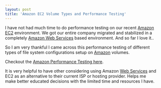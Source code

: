 ```yaml
---
layout: post
title: 'Amazon EC2 Volume Types and Performance Testing'
---
```

I have not had much time to do performance testing on our recent <a class="zem_slink" title="Amazon EC2" rel="homepage" href="http://amazon.com">Amazon EC2</a> environment. We got our entire company migrated and stabilized in a completely <a class="zem_slink" title="Amazon Web Services" rel="wikipedia" href="http://en.wikipedia.org/wiki/Amazon_Web_Services">Amazon Web Services</a> based environment. And so far I love it..<p></p>
So I am very thankful I came across this performance testing of different types of file system configurations setup on <a class="zem_slink" title="Amazon" rel="homepage" href="http://amazon.com/">Amazon</a> volumes.<p></p>
Checkout the <a href="http://af-design.com/blog/2009/02/27/amazon-ec2-disk-performance/">Amazon Performance Testing here</a>.<p></p>
It is very helpful to have other considering using Amazon <a class="zem_slink" title="Web service" rel="wikipedia" href="http://en.wikipedia.org/wiki/Web_service">Web Services</a> and EC2 as an alternative to their current ISP or hosting provider. Helps me make better educated decisions with the limited time and resources I have.

